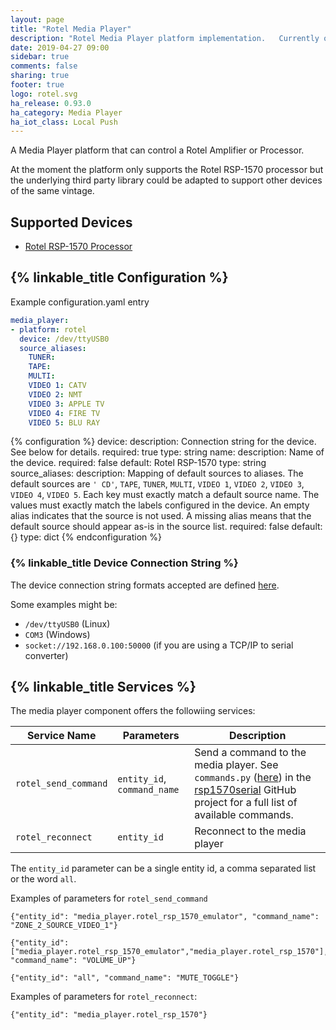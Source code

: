 ```yaml
---
layout: page
title: "Rotel Media Player"
description: "Rotel Media Player platform implementation.   Currently only supports the Rotel RSP-1570 Processor."
date: 2019-04-27 09:00
sidebar: true
comments: false
sharing: true
footer: true
logo: rotel.svg
ha_release: 0.93.0
ha_category: Media Player
ha_iot_class: Local Push
---
```


A Media Player platform that can control a Rotel Amplifier or Processor.

At the moment the platform only supports the Rotel RSP-1570 processor but the underlying third party library could be adapted to support other devices of the same vintage.

## Supported Devices

* [Rotel RSP-1570 Processor](http://www.rotel.com/en-gb/product/rsp-1570)

## {% linkable_title Configuration %}

Example configuration.yaml entry

```yaml
media_player:
- platform: rotel
  device: /dev/ttyUSB0
  source_aliases:
    TUNER:
    TAPE:
    MULTI:
    VIDEO 1: CATV
    VIDEO 2: NMT
    VIDEO 3: APPLE TV
    VIDEO 4: FIRE TV
    VIDEO 5: BLU RAY
```

{% configuration %}
device:
  description: Connection string for the device. See below for details.
  required: true
  type: string
name:
  description: Name of the device.
  required: false
  default: Rotel RSP-1570
  type: string
source_aliases:
  description: Mapping of default sources to aliases. The default sources are `' CD'`, `TAPE`, `TUNER`, `MULTI`, `VIDEO 1`, `VIDEO 2`, `VIDEO 3`, `VIDEO 4`, `VIDEO 5`. Each key must exactly match a default source name. The values must exactly match the labels configured in the device.  An empty alias indicates that the source is not used. A missing alias means that the default source should appear as-is in the source list.
  required: false
  default: {}
  type: dict
{% endconfiguration %}

### {% linkable_title Device Connection String %}

The device connection string formats accepted are defined [here](https://pythonhosted.org/pyserial/url_handlers.html).

Some examples might be:

* `/dev/ttyUSB0` (Linux)
* `COM3` (Windows)
* `socket://192.168.0.100:50000` (if you are using a TCP/IP to serial  converter)

## {% linkable_title Services %}

The media player component offers the followiing services:

Service Name | Parameters | Description
-------------|------------|------------
`rotel_send_command`|`entity_id`, `command_name`|Send a command to the media player.   See `commands.py` ([here](https://github.com/pp81381/rsp1570serial/blob/master/rsp1570serial/commands.py)) in the [rsp1570serial](https://github.com/pp81381/rsp1570serial) GitHub project for a full list of available commands.
`rotel_reconnect`|`entity_id`|Reconnect to the media player

The `entity_id` parameter can be a single entity id, a comma separated list or the word `all`.

Examples of parameters for `rotel_send_command`
```
{"entity_id": "media_player.rotel_rsp_1570_emulator", "command_name": "ZONE_2_SOURCE_VIDEO_1"}

{"entity_id": ["media_player.rotel_rsp_1570_emulator","media_player.rotel_rsp_1570"], "command_name": "VOLUME_UP"}

{"entity_id": "all", "command_name": "MUTE_TOGGLE"}
```

Examples of parameters for `rotel_reconnect`:
```
{"entity_id": "media_player.rotel_rsp_1570"}
```
